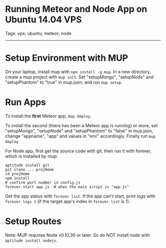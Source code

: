 # Running Meteor and Node App on Ubuntu 14.04 VPS
Tags: vps; ubuntu; meteor; node

------

# Setup Environment with MUP

On your laptop, install mup with `npm install -g mup`.
In a new directory, create a mup project with `mup init`.
Set "setupMongo", "setupNode" and "setupPhantom" to "true" in mup.json,
and run `mup setup`.

# Run Apps

To install the **first** Meteor app, `mup deploy`.

To install the second (there has been a Meteor app is running) or more,
set "setupMongo", "setupNode" and "setupPhantom" to "false" in mup.json,
change "appname", "app" and values in "env" accordingly.
Finally run `mup deploy`.

For Node app, first get the source code with git,
then run it with forever, which is installed by mup:

    aptitude install git
    git clone ... projHome
    cd projHome
    npm install
    # confirm port number in config.js
    forever start app.js  # when the main script is "app.js"

Get the app status with `forever list`.
If the app can't start, print logs with `forever logs 1`
(if the target app's index in `forever list` is 1).

# Setup Routes

Note: MUP requires Node v0.10.36 or later.
So do NOT install node with `aptitude install nodejs`.
